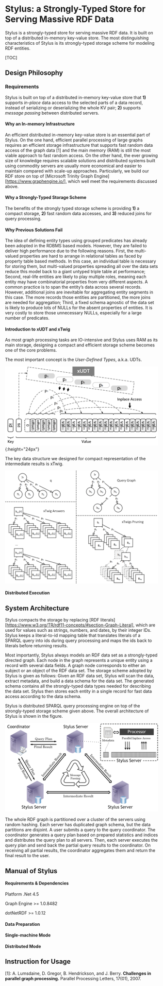 Stylus: a Strongly-Typed Store for Serving Massive RDF Data
===========================================================

Stylus is a strongly-typed store for serving massive RDF data. It is built on top of a distributed in-memory key-value store. The most distinguishing characteristics of Stylus is its strongly-typed storage scheme for modeling RDF entities. 

[TOC]

## Design Philosophy
### Requirements

Stylus is built on top of a distributed in-memory key-value store that **1)** supports *in-place* data access to the selected parts of a data record, instead of serializing or deserializing the whole KV pair; **2)** supports *message passing* between distributed servers.

#### Why an In-memory Infrastructure

An efficient distributed in-memory key-value store is an essential part of Stylus. On the one hand, efficient parallel processing of large graphs requires an efficient storage infrastructure that supports fast random data
access of the graph data [1] and the main memory (RAM) is still the most viable approach to fast random access. On the other hand, the ever growing size of knowledge requires scalable solutions and distributed systems built using commodity servers are usually more economical and easier to maintain compared with scale-up approaches. Particularly, we build our RDF store on top of [Microsoft Trinity Graph Engine][https://www.graphengine.io/], which well meet the requirements discussed above.

#### Why a Strongly-Typed Storage Scheme
The benefits of the strongly typed storage scheme is providing **1)** a compact storage,  **2)** fast random data accesses, and **3)** reduced joins for query processing.

#### Why Previous Solutions Fail

The idea of defining entity types using grouped predicates has already been adopted in the RDBMS based models. However, they are failed to deliver high performance due to the following reasons. First, the multi-valued properties are hard to arrange in relational tables as faced by property table based methods. In this case, an individual table is necessary for storing them, but multi-valued properties spreading all over the data sets reduce this model back to a giant untyped triple table at performance; Second, real-life entities are likely to play multiple roles, meaning each entity may have combinatorial properties from very different aspects. A common practice is to span the entity’s data across several records. However, additional joins are inevitable for aggregating entity segments in this case. The more records those entities are partitioned, the more joins are needed for aggregation; Third, a fixed schema agnostic of the data set is likely to produce lots of NULLs for the absent properties of entities. It is very costly to store those unnecessary NULLs, especially for a large number of predicates.

#### Introduction to xUDT and xTwig
As most graph processing tasks are IO-intensive and Stylus uses RAM as its main storage, designing a compact and efficient storage scheme becomes one of the core problems.

The most important concept is the *User-Defined Types*, a.k.a. UDTs. 

![Architecture Overview of Stylus](.\res\Figures\xUDT_Illustration.png){:height="24px"}

The key data structure we designed for compact representation of the intermediate results is xTwig.

![Architecture Overview of Stylus](.\res\Figures\xTwig.png)

#### Distributed Execution

## System Architecture 

Stylus compacts the storage by replacing [RDF literals][https://www.w3.org/TR/rdf11-concepts/#section-Graph-Literal], which are used for values such as strings, numbers, and dates, by their integer IDs. Stylus keeps a literal-to-id mapping table that translates literals of a SPARQL query into ids during query processing and maps the ids back to literals before returning results.

Most importantly, Stylus always models an RDF data set as a strongly-typed directed graph. Each node in the graph represents a unique entity using a record with several data fields. A graph node corresponds to either an subject or an object of the RDF data set. The storage scheme adopted by Stylus is given as follows: Given an RDF data set, Stylus will scan the data, extract metadata, and build a data schema for the data set. The generated schema contains all the strongly-typed data types needed for describing the data set. Stylus then stores each entity in a single record for fast data access according to the data schema.

Stylus is distributed SPARQL query processing engine on top of the strongly-typed storage scheme given above. The overall architecture of Stylus is shown in the figure. 

![Architecture Overview of Stylus](.\res\Figures\ServingDesign.png)

The whole RDF graph is partitioned over a cluster of the servers using random hashing. Each server has duplicated graph schema, but the data partitions are disjoint. A user submits a query to the query coordinator. The coordinator generates a query plan based on prepared statistics and indices and distributes the query plan to all servers. Then, each server executes the query plan and send back the partial query results to the coordinator. On receiving all partial results, the coordinator aggregates them and return the final result to the user.

## Manual of Stylus

#### Requirements & Dependencies

Platform .Net 4.5

Graph Engine >= 1.0.8482

dotNetRDF >= 1.0.12

#### Data Preparation

#### Single-machine Mode

#### Distributed Mode

## Instruction for Usage

[1]: A. Lumsdaine, D. Gregor, B. Hendrickson, and J. Berry. **Challenges in parallel graph processing.** Parallel Processing Letters, 17(01), 2007.